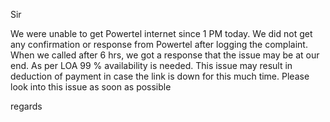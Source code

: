Sir

We were unable to get Powertel internet since 1 PM today.
We did not get any confirmation or response from Powertel after logging the complaint.
When we called after 6 hrs, we got a response that the issue may be at our end.
As per LOA 99 % availability is needed.
This issue may result in deduction of payment in case the link is down for this much time.
Please look into this issue as soon as possible

regards
<!--stackedit_data:
eyJwcm9wZXJ0aWVzIjoidGl0bGU6IENvbnZlcnQgcGFuZGFzIF
NlcmllcyB0byBkaWN0aW9uYXJ5IGluIHB5dGhvblxuYXV0aG9y
OiBOYWdhc3VkaGlyIFB1bGxhXG5kYXRlOiAnMjAyMC0wNy0wNC
dcbiIsImhpc3RvcnkiOlsxODYxMDMyODE2LDE3ODA2NzIzODMs
MTc4MDY3MjM4M119
-->